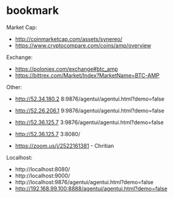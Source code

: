 # bookmark
Market Cap:
* http://coinmarketcap.com/assets/synereo/
* https://www.cryptocompare.com/coins/amp/overview

Exchange:
* https://poloniex.com/exchange#btc_amp
* https://bittrex.com/Market/Index?MarketName=BTC-AMP

Other: 
* http://52.34.180.2 8:9876/agentui/agentui.html?demo=false
* http://52.26.206.1 9:9876/agentui/agentui.html?demo=false
* http://52.36.125.7 3:9876/agentui/agentui.html?demo=false
* http://52.36.125.7 3:8080/

* https://zoom.us/j/2522161381 - Chritian 

Localhost:
* http://localhost:8080/
* http://localhost:9000/
* http://localhost:9876/agentui/agentui.html?demo=false
* http://192.168.99.100:8888/agentui/agentui.html?demo=false
